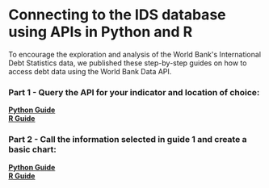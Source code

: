 # Connecting to the IDS database using APIs in Python and R

To encourage the exploration and analysis of the World Bank's International Debt Statistics data, we published these step-by-step guides on how to access debt data using the World Bank Data API.

### Part 1 - Query the API for your indicator and location of choice:
**[Python Guide](https://worldbank.github.io/debt-data/api-guide/ids-api-guide-python-1.html)** <br>
**[R Guide](https://worldbank.github.io/debt-data/api-guide/ids-api-guide-r-1.html)**

### Part 2 - Call the information selected in guide 1 and create a basic chart:
**[Python Guide](https://worldbank.github.io/debt-data/api-guide/ids-api-guide-python-2.html)** <br>
**[R Guide](https://worldbank.github.io/debt-data/api-guide/ids-api-guide-r-2.html)**
